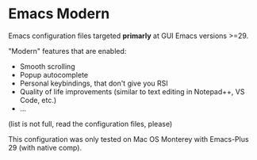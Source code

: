 # Emacs Modern

Emacs configuration files targeted __primarly__ at GUI Emacs versions >=29.

"Modern" features that are enabled:

- Smooth scrolling
- Popup autocomplete
- Personal keybindings, that don't give you RSI
- Quality of life improvements (similar to text editing in Notepad++, VS Code, etc.)
- ...

(list is not full, read the configuration files, please)

This configuration was only tested on Mac OS Monterey with Emacs-Plus 29 (with native comp).
